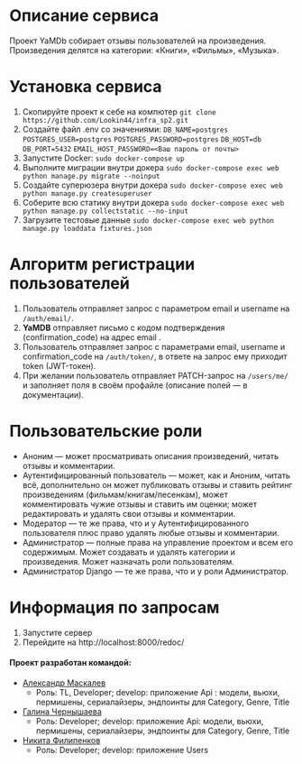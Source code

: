 # Описание сервиса
Проект YaMDb собирает отзывы пользователей на произведения. Произведения делятся на категории: «Книги», «Фильмы»,
«Музыка».

# Установка сервиса
1. Скопируйте проект к себе на компютер 
  ```git clone https://github.com/Lookin44/infra_sp2.git```
3. Создайте файл .env со значениями: 
  ```DB_NAME=postgres```
  ```POSTGRES_USER=postgres```
  ```POSTGRES_PASSWORD=postgres```
  ```DB_HOST=db```
  ```DB_PORT=5432```
  ```EMAIL_HOST_PASSWORD=<Ваш пароль от почты>```
3. Запустите Docker: 
  ```sudo docker-compose up```
5. Выполните миграции внутри докера 
  ```sudo docker-compose exec web python manage.py migrate --noinput```
7. Создайте суперюзера внутри докера 
  ```sudo docker-compose exec web python manage.py createsuperuser```
9. Соберите всю статику внутри докера 
  ```sudo docker-compose exec web python manage.py collectstatic --no-input```
11. Загрузите тестовые данные 
  ```sudo docker-compose exec web python manage.py loaddata fixtures.json```

# Алгоритм регистрации пользователей
1. Пользователь отправляет запрос с параметром email и username на ```/auth/email/```.
3. **YaMDB** отправляет письмо с кодом подтверждения (confirmation_code) на адрес email .
4. Пользователь отправляет запрос с параметрами email, username и confirmation_code на ```/auth/token/```, в ответе на запрос ему приходит token (JWT-токен).
5. При желании пользователь отправляет PATCH-запрос на ```/users/me/``` и заполняет поля в своём профайле (описание полей — в документации).

# Пользовательские роли
* Аноним — может просматривать описания произведений, читать отзывы и комментарии.
* Аутентифицированный пользователь — может, как и Аноним, читать всё, дополнительно он может публиковать отзывы и ставить рейтинг произведениям (фильмам/книгам/песенкам), может комментировать чужие отзывы и ставить им оценки; может редактировать и удалять свои отзывы и комментарии.
* Модератор — те же права, что и у Аутентифицированного пользователя плюс право удалять любые отзывы и комментарии.
* Администратор — полные права на управление проектом и всем его содержимым. Может создавать и удалять категории и произведения. Может назначать роли пользователям.
* Администратор Django — те же права, что и у роли Администратор.

# Информация по запросам
1. Запустите сервер
2. Перейдите на http://localhost:8000/redoc/

#### Проект разработан командой:
* [Александр Маскалев](https://github.com/maskalev)
  - Роль: TL, Developer; develop: приложение Api : модели, вьюхи, пермишены, сериалайзеры, эндпоинты для Category, Genre, Title
* [Галина Чернышаева](https://github.com/chgala)
  - Роль: Developer; develop: приложение Api: модели, вьюхи, пермишены, сериалайзеры, эндпоинты для Category, Genre, Title
* [Никита Филипенков](https://github.com/smolfil94)
  - Роль: Developer; develop: приложение Users
